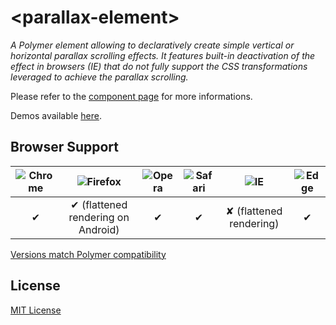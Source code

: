 # &lt;parallax-element&gt;
_A Polymer element allowing to declaratively create simple vertical or horizontal parallax scrolling effects. It features built-in deactivation of the effect in browsers (IE) that do not fully support the CSS transformations leveraged to achieve the parallax scrolling._

Please refer to the <a href="https://vguillou.github.io/webcomponents/parallax-element/">component page</a> for more informations.

Demos available <a href="https://vguillou.github.io/webcomponents/parallax-element/demo">here</a>.

## Browser Support

![Chrome](https://github.com/alrra/browser-logos/blob/master/src/chrome/chrome_64x64.png) | ![Firefox](https://github.com/alrra/browser-logos/blob/master/src/firefox/firefox_64x64.png) | ![Opera](https://github.com/alrra/browser-logos/blob/master/src/opera/opera_64x64.png) | ![Safari](https://github.com/alrra/browser-logos/blob/master/src/safari/safari_64x64.png) | ![IE](https://github.com/alrra/browser-logos/blob/master/src/archive/internet-explorer_9-11/internet-explorer_9-11_64x64.png) | ![Edge](https://github.com/alrra/browser-logos/blob/master/src/edge/edge_64x64.png)
:---:|:---:|:---:|:---:|:---:|:---:|
✔  | ✔ (flattened rendering on Android) | ✔ | ✔ | ✘ (flattened rendering) | ✔ |

[Versions match Polymer compatibility](https://www.polymer-project.org/1.0/resources/compatibility.html)

## License

[MIT License](https://github.com/vguillou/parallax-element/blob/master/LICENSE.md)
